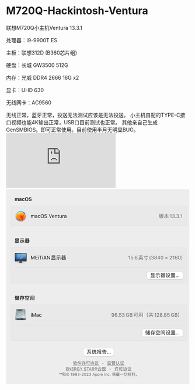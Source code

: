 # M720Q-Hackintosh-Ventura
联想M720Q小主机Ventura 13.3.1

处理器：i9-9900T ES

主板：联想312D (B360芯片组)

硬盘：长城 GW3500 512G

内存：光威 DDR4 2666 16G x2

显卡：UHD 630

无线网卡：AC9560


无线正常，蓝牙正常，投送无法测试应该是无法投送。
小主机自配的TYPE-C接口视频也能4K输出正常，USB口目前测试也正常。
其他亲自己生成GenSMBIOS。即可正常使用。目前使用半月无明显BUG。
![1.png](https://github.com/Skuld0722/M720Q-Hackintosh-Ventura/edit/main/README.md#:~:text=1.-,png,-2.png)
![2.png](https://github.com/Skuld0722/M720Q-Hackintosh-Ventura/blob/main/2.png?raw=true)
